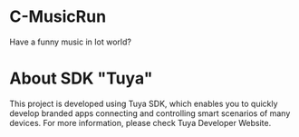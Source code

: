 # C-MusicRun

Have a funny music in Iot world?

# About SDK "Tuya"
This project is developed using Tuya SDK, which enables you to quickly develop branded apps connecting and controlling smart scenarios of many devices.
For more information, please check Tuya Developer Website.

